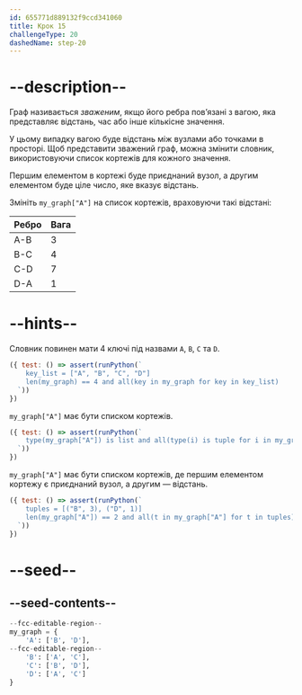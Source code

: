 ```yaml
---
id: 655771d889132f9ccd341060
title: Крок 15
challengeType: 20
dashedName: step-20
---
```


# --description--

Граф називається *зваженим*, якщо його ребра пов’язані з вагою, яка представляє відстань, час або інше кількісне значення.

У цьому випадку вагою буде відстань між вузлами або точками в просторі. Щоб представити зважений граф, можна змінити словник, використовуючи список кортежів для кожного значення.

Першим елементом в кортежі буде приєднаний вузол, а другим елементом буде ціле число, яке вказує відстань.

Змініть `my_graph["A"]` на список кортежів, враховуючи такі відстані:

| Ребро | Вага |
| ----- | ---- |
| A-B   | 3    |
| B-C   | 4    |
| C-D   | 7    |
| D-A   | 1    |

# --hints--

Словник повинен мати 4 ключі під назвами `A`, `B`, `C` та `D`.

```js
({ test: () => assert(runPython(`
    key_list = ["A", "B", "C", "D"]
    len(my_graph) == 4 and all(key in my_graph for key in key_list)
  `))
})
```

`my_graph["A"]` має бути списком кортежів.

```js
({ test: () => assert(runPython(`
    type(my_graph["A"]) is list and all(type(i) is tuple for i in my_graph["A"])
  `))
})
```

`my_graph["A"]` має бути списком кортежів, де першим елементом кортежу є приєднаний вузол, а другим — відстань.

```js
({ test: () => assert(runPython(`
    tuples = [("B", 3), ("D", 1)]
    len(my_graph["A"]) == 2 and all(t in my_graph["A"] for t in tuples)
  `))
})
```

# --seed--

## --seed-contents--

```py
--fcc-editable-region--
my_graph = {
    'A': ['B', 'D'],
--fcc-editable-region--    
    'B': ['A', 'C'],
    'C': ['B', 'D'],
    'D': ['A', 'C']
}

```

